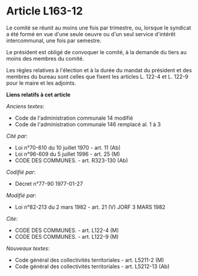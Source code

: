 # Article L163-12

Le comité se réunit au moins une fois par trimestre, ou, lorsque le syndicat a été formé en vue d'une seule oeuvre ou d'un
seul service d'intérêt intercommunal, une fois par semestre.

Le président est obligé de convoquer le comité, à la demande du tiers au moins des membres du comité.

Les règles relatives à l'élection et à la durée du mandat du président et des membres du bureau sont celles que fixent les
articles L. 122-4 et L. 122-9 pour le maire et les adjoints.

**Liens relatifs à cet article**

_Anciens textes_:

  - Code de l'administration communale 14 modifié
  - Code de l'administration communale 146 remplacé al. 1 à 3

_Cité par_:

  - Loi n°70-610 du 10 juillet 1970 - art. 11 (Ab)
  - Loi n°96-609 du 5 juillet 1996 - art. 25 (M)
  - CODE DES COMMUNES. - art. R323-130 (Ab)

_Codifié par_:

  - Décret n°77-90 1977-01-27

_Modifié par_:

  - Loi n°82-213 du 2 mars 1982 - art. 21 (V) JORF 3 MARS 1982

_Cite_:

  - CODE DES COMMUNES. - art. L122-4 (M)
  - CODE DES COMMUNES. - art. L122-9 (M)

_Nouveaux textes_:

  - Code général des collectivités territoriales - art. L5211-2 (M)
  - Code général des collectivités territoriales - art. L5212-13 (Ab)

